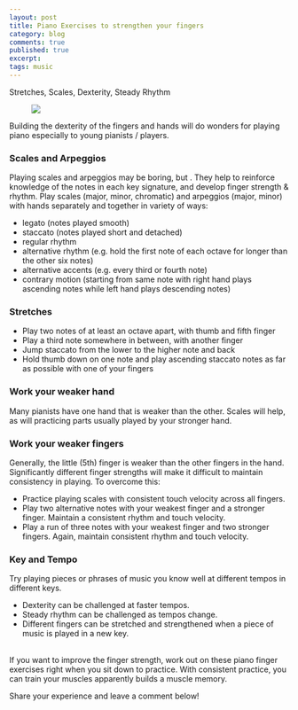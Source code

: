 ```yaml
---
layout: post
title: Piano Exercises to strengthen your fingers
category: blog
comments: true
published: true
excerpt:
tags: music
---
```


Stretches, Scales, Dexterity, Steady Rhythm

<figure>
  <img src="{{ site.url }}/images/blog/exercises-to-strengthen-fingers-for-piano.jpg">
  <figcaption></figcaption>
</figure>

Building the dexterity of the fingers and hands will do wonders for playing piano especially to young pianists / players.

### Scales and Arpeggios

Playing scales and arpeggios may be boring, but . They help to reinforce knowledge of the notes in each key signature, and develop finger strength & rhythm. Play scales (major, minor, chromatic) and arpeggios (major, minor) with hands separately and together in variety of ways:

  - legato (notes played smooth)
  - staccato (notes played short and detached)
  - regular rhythm
  - alternative rhythm (e.g. hold the first note of each octave for longer than the other six notes)
  - alternative accents (e.g. every third or fourth note)
  - contrary motion (starting from same note with right hand plays ascending notes while left hand plays descending notes)

### Stretches

  - Play two notes of at least an octave apart, with thumb and fifth finger
  - Play a third note somewhere in between, with another finger
  - Jump staccato from the lower to the higher note and back
  - Hold thumb down on one note and play ascending staccato notes as far as possible with one of your fingers

### Work your weaker hand

Many pianists have one hand that is weaker than the other. Scales will help, as will practicing parts usually played by your stronger hand.

### Work your weaker fingers

Generally, the little (5th) finger is weaker than the other fingers in the hand. Significantly different finger strengths will make it difficult to maintain consistency in playing. To overcome this:

  - Practice playing scales with consistent touch velocity across all fingers.
  - Play two alternative notes with your weakest finger and a stronger finger. Maintain a consistent rhythm and touch velocity.
  - Play a run of three notes with your weakest finger and two stronger fingers. Again, maintain consistent rhythm and touch velocity.

### Key and Tempo

Try playing pieces or phrases of music you know well at different tempos in different keys.

  - Dexterity can be challenged at faster tempos.
  - Steady rhythm can be challenged as tempos change.
  - Different fingers can be stretched and strengthened when a piece of music is played in a new key.

<br>
If you want to improve the finger strength, work out on these piano finger exercises right when you sit down to practice.  With consistent practice, you can train your muscles apparently builds a muscle memory.

Share your experience and leave a comment below!
